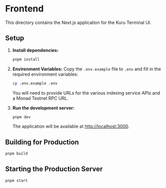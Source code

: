 # Frontend

This directory contains the Next.js application for the Kuru Terminal UI.

## Setup

1.  **Install dependencies:**
    ```bash
    pnpm install
    ```

2.  **Environment Variables:**
    Copy the `.env.example` file to `.env` and fill in the required environment variables:
    ```bash
    cp .env.example .env
    ```
    You will need to provide URLs for the various indexing service APIs and a Monad Testnet RPC URL.

3.  **Run the development server:**
    ```bash
    pnpm dev
    ```
    The application will be available at [http://localhost:3000](http://localhost:3000).

## Building for Production

```bash
pnpm build
```

## Starting the Production Server

```bash
pnpm start
``` 